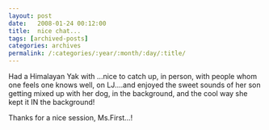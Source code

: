 ```yaml
---
layout: post
date:	2008-01-24 00:12:00
title:  nice chat...
tags: [archived-posts]
categories: archives
permalink: /:categories/:year/:month/:day/:title/
---
```

Had a Himalayan Yak with <LJ user="poketzedynamite">...nice to catch up, in person, with people whom one feels one knows well, on LJ....and enjoyed the sweet sounds of her son getting mixed up with her dog, in the background, and the cool way she kept it IN the background!

Thanks for a nice session, Ms.First...!

